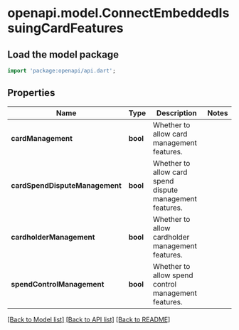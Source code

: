 # openapi.model.ConnectEmbeddedIssuingCardFeatures

## Load the model package
```dart
import 'package:openapi/api.dart';
```

## Properties
Name | Type | Description | Notes
------------ | ------------- | ------------- | -------------
**cardManagement** | **bool** | Whether to allow card management features. | 
**cardSpendDisputeManagement** | **bool** | Whether to allow card spend dispute management features. | 
**cardholderManagement** | **bool** | Whether to allow cardholder management features. | 
**spendControlManagement** | **bool** | Whether to allow spend control management features. | 

[[Back to Model list]](../README.md#documentation-for-models) [[Back to API list]](../README.md#documentation-for-api-endpoints) [[Back to README]](../README.md)


